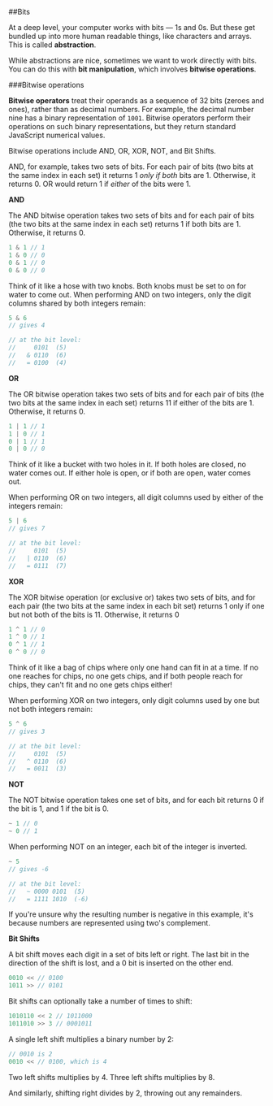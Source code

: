 
##Bits

At a deep level, your computer works with bits — 1s and 0s. But these get bundled
up into more human readable things, like characters and arrays. This is called **abstraction**.

While abstractions are nice, sometimes we want to work directly with bits. You can
do this with **bit manipulation**, which involves **bitwise operations**.

###Bitwise operations

**Bitwise operators** treat their operands as a sequence of 32 bits (zeroes and ones),
rather than as decimal numbers. For example, the decimal number nine has a binary
representation of ```1001```. Bitwise operators perform their operations on such
binary representations, but they return standard JavaScript numerical values.

Bitwise operations include AND, OR, XOR, NOT, and Bit Shifts.

AND, for example, takes two sets of bits. For each pair of bits (two bits at the
same index in each set) it returns 1 _only if both_ bits are 1. Otherwise, it
returns 0. OR would return 1 if _either_ of the bits were 1.

**AND**

The AND bitwise operation takes two sets of bits and for each pair of bits (the two bits
at the same index in each set) returns 1 if both bits are 1. Otherwise, it returns 0.

```javascript
1 & 1 // 1
1 & 0 // 0
0 & 1 // 0
0 & 0 // 0
```

Think of it like a hose with two knobs. Both knobs must be set to on for water to come out.
When performing AND on two integers, only the digit columns shared by both integers remain:

```javascript
5 & 6
// gives 4

// at the bit level:
//     0101  (5)
//   & 0110  (6)
//   = 0100  (4)
```

**OR**

The OR bitwise operation takes two sets of bits and for each pair of bits (the two bits
at the same index in each set) returns 11 if either of the bits are 1. Otherwise, it returns 0.

```javascript
1 | 1 // 1
1 | 0 // 1
0 | 1 // 1
0 | 0 // 0
```

Think of it like a bucket with two holes in it. If both holes are closed, no water
comes out. If either hole is open, or if both are open, water comes out.

When performing OR on two integers, all digit columns used by either of the
integers remain:

```javascript
5 | 6
// gives 7

// at the bit level:
//     0101  (5)
//   | 0110  (6)
//   = 0111  (7)
```

**XOR**

The XOR bitwise operation (or exclusive or) takes two sets of bits, and for each
pair (the two bits at the same index in each bit set) returns 1 only if one but
not both of the bits is 11. Otherwise, it returns 0

```javascript
1 ^ 1 // 0
1 ^ 0 // 1
0 ^ 1 // 1
0 ^ 0 // 0
```

Think of it like a bag of chips where only one hand can fit in at a time. If no
one reaches for chips, no one gets chips, and if both people reach for chips,
they can't fit and no one gets chips either!

When performing XOR on two integers, only digit columns used by one but not both
integers remain:

```javascript
5 ^ 6
// gives 3

// at the bit level:
//     0101  (5)
//   ^ 0110  (6)
//   = 0011  (3)
```

**NOT**

The NOT bitwise operation takes one set of bits, and for each bit returns 0 if
the bit is 1, and 1 if the bit is 0.

```javascript
~ 1 // 0
~ 0 // 1
```

When performing NOT on an integer, each bit of the integer is inverted.

```javascript
~ 5
// gives -6

// at the bit level:
//   ~ 0000 0101  (5)
//   = 1111 1010  (-6)
```

If you're unsure why the resulting number is negative in this example, it's
because numbers are represented using two's complement.

**Bit Shifts**

A bit shift moves each digit in a set of bits left or right. The last bit in the
direction of the shift is lost, and a 0 bit is inserted on the other end.

```javascript
0010 << // 0100
1011 >> // 0101
```

Bit shifts can optionally take a number of times to shift:

```javascript
1010110 << 2 // 1011000
1011010 >> 3 // 0001011
```

A single left shift multiplies a binary number by 2:

```javascript
// 0010 is 2
0010 << // 0100, which is 4
```

Two left shifts multiplies by 4. Three left shifts multiplies by 8.

And similarly, shifting right divides by 2, throwing out any remainders.


